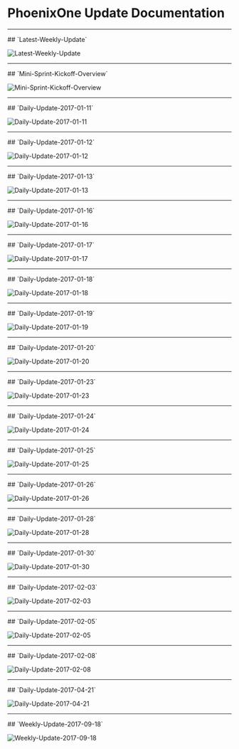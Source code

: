 # PhoenixOne Update Documentation

<hr>
## `Latest-Weekly-Update`

![Latest-Weekly-Update](https://dl.dropbox.com/s/o8mgto0vr8ph0u2/Weekly-Update-2017-09-18.png)

<hr>
## `Mini-Sprint-Kickoff-Overview`

![Mini-Sprint-Kickoff-Overview](https://dl.dropbox.com/s/ad84e5pryz1lrat/mini-sprint-kickoff-overview.png)

<hr>
## `Daily-Update-2017-01-11`

![Daily-Update-2017-01-11](https://dl.dropbox.com/s/ut1d1c2qt1c2czv/daily-update-2017-01-11.png)

<hr>  
## `Daily-Update-2017-01-12`

![Daily-Update-2017-01-12](https://dl.dropbox.com/s/7ouixktxsvf4g7r/daily-update-2017-01-12.png)

<hr>
## `Daily-Update-2017-01-13`

![Daily-Update-2017-01-13](https://dl.dropbox.com/s/i9tlsh4bhacg10y/daily-update-2017-01-13.png)

<hr>
## `Daily-Update-2017-01-16`

![Daily-Update-2017-01-16](https://dl.dropbox.com/s/mis8ran05dbn3ri/daily-update-2017-01-16.png)

<hr>
## `Daily-Update-2017-01-17`

![Daily-Update-2017-01-17](https://dl.dropbox.com/s/zui745cqvjwq7jg/daily-update-2017-01-17.png)

<hr>
## `Daily-Update-2017-01-18`

![Daily-Update-2017-01-18](https://dl.dropbox.com/s/o9oxdu2cfu05veh/daily-update-2017-01-18.png)

<hr>
## `Daily-Update-2017-01-19`

![Daily-Update-2017-01-19](https://dl.dropbox.com/s/qd6jemd34pfezh0/daily-update-2017-01-19.png)

<hr>
## `Daily-Update-2017-01-20`

![Daily-Update-2017-01-20](https://dl.dropbox.com/s/drwmb6sz1ezawjr/daily-update-2017-01-20.png)

<hr>
## `Daily-Update-2017-01-23`

![Daily-Update-2017-01-23](https://dl.dropbox.com/s/8sshz7nce0c0psj/daily-update-2017-01-23.png)

<hr>
## `Daily-Update-2017-01-24`

![Daily-Update-2017-01-24](https://dl.dropbox.com/s/fn00z4jn7j6sxtn/daily-update-2017-01-24.png)

<hr>
## `Daily-Update-2017-01-25`

![Daily-Update-2017-01-25](https://dl.dropbox.com/s/n7o30jvvah8hqx0/daily-update-2017-01-25.png)

<hr>
## `Daily-Update-2017-01-26`

![Daily-Update-2017-01-26](https://dl.dropbox.com/s/bvpxwcnvkh6waw4/daily-update-2017-01-26.png)

<hr>
## `Daily-Update-2017-01-28`

![Daily-Update-2017-01-28](https://dl.dropbox.com/s/43viqrixgse70k0/daily-update-2017-01-28.png)

<hr>
## `Daily-Update-2017-01-30`

![Daily-Update-2017-01-30](https://dl.dropbox.com/s/e36226ug660nq39/Daily-Update-2017-01-30.png)

<hr>
## `Daily-Update-2017-02-03`

![Daily-Update-2017-02-03](https://dl.dropbox.com/s/kizcmbdjcfa8qld/Daily-Update-2017-02-03.png)

<hr>
## `Daily-Update-2017-02-05`

![Daily-Update-2017-02-05](https://dl.dropbox.com/s/u0ffuezt0ez915b/Daily-Update-2017-02-05.png)

<hr>
## `Daily-Update-2017-02-08`

![Daily-Update-2017-02-08](https://dl.dropbox.com/s/bdjsil550r1qktz/Daily-Update-2017-02-08.png)

<hr>
## `Daily-Update-2017-04-21`

![Daily-Update-2017-04-21](https://dl.dropbox.com/s/hm4n1wruq93po02/Daily-Update-2017-04-21.png)

<hr>
## `Weekly-Update-2017-09-18`

![Weekly-Update-2017-09-18](https://dl.dropbox.com/s/o8mgto0vr8ph0u2/Weekly-Update-2017-09-18.png)
